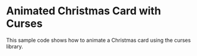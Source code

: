 # Animated Christmas Card with Curses

This sample code shows how to animate a Christmas card using the curses library.
